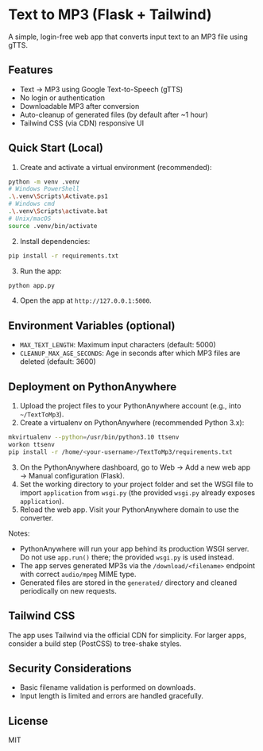 # Text to MP3 (Flask + Tailwind)

A simple, login-free web app that converts input text to an MP3 file using gTTS.

## Features
- Text → MP3 using Google Text-to-Speech (gTTS)
- No login or authentication
- Downloadable MP3 after conversion
- Auto-cleanup of generated files (by default after ~1 hour)
- Tailwind CSS (via CDN) responsive UI

## Quick Start (Local)

1. Create and activate a virtual environment (recommended):
```bash
python -m venv .venv
# Windows PowerShell
.\.venv\Scripts\Activate.ps1
# Windows cmd
.\.venv\Scripts\activate.bat
# Unix/macOS
source .venv/bin/activate
```

2. Install dependencies:
```bash
pip install -r requirements.txt
```

3. Run the app:
```bash
python app.py
```

4. Open the app at `http://127.0.0.1:5000`.

## Environment Variables (optional)
- `MAX_TEXT_LENGTH`: Maximum input characters (default: 5000)
- `CLEANUP_MAX_AGE_SECONDS`: Age in seconds after which MP3 files are deleted (default: 3600)

## Deployment on PythonAnywhere

1. Upload the project files to your PythonAnywhere account (e.g., into `~/TextToMp3`).
2. Create a virtualenv on PythonAnywhere (recommended Python 3.x):
```bash
mkvirtualenv --python=/usr/bin/python3.10 ttsenv
workon ttsenv
pip install -r /home/<your-username>/TextToMp3/requirements.txt
```
3. On the PythonAnywhere dashboard, go to Web → Add a new web app → Manual configuration (Flask).
4. Set the working directory to your project folder and set the WSGI file to import `application` from `wsgi.py` (the provided `wsgi.py` already exposes `application`).
5. Reload the web app. Visit your PythonAnywhere domain to use the converter.

Notes:
- PythonAnywhere will run your app behind its production WSGI server. Do not use `app.run()` there; the provided `wsgi.py` is used instead.
- The app serves generated MP3s via the `/download/<filename>` endpoint with correct `audio/mpeg` MIME type.
- Generated files are stored in the `generated/` directory and cleaned periodically on new requests.

## Tailwind CSS
The app uses Tailwind via the official CDN for simplicity. For larger apps, consider a build step (PostCSS) to tree-shake styles.

## Security Considerations
- Basic filename validation is performed on downloads.
- Input length is limited and errors are handled gracefully.

## License
MIT 